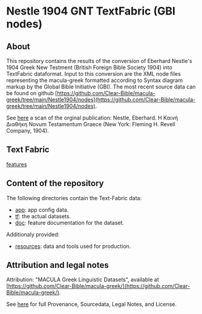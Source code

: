 # Nestle 1904 GNT TextFabric (GBI nodes) 

## About

This repository contains the results of the conversion of Eberhard Nestle's 1904 Greek New Testment (British Foreign Bible Society 1904) into TextFabric dataformat. Input to this conversion are the XML node files representing the macula-greek formatted according to Syntax diagram markup by the Global Bible Initiative (GBI). The most recent source data can be found on github [https://github.com/Clear-Bible/macula-greek/tree/main/Nestle1904/nodes](https://github.com/Clear-Bible/macula-greek/tree/main/Nestle1904/nodes).

See [here](https://archive.org/details/the-greek-new-testament-nestle-1904-us-edition/mode/2up) a scan of the orginal publication: Nestle, Eberhard. Η Καινή Διαθήκη Novum Testamentum Graece (New York: Fleming H. Revell Company, 1904).

## Text Fabric

[features](features/home.md)

## Content of the repository

The following directories contain the Text-Fabric data:
 * [app](https://github.com/tonyjurg/Nestle1904GBI/tree/main/app#readme): app config data.
 * [tf](https://github.com/tonyjurg/Nestle1904GBI/tree/main/tf/): the actual datasets.
 * [doc](https://github.com/tonyjurg/Nestle1904GBI/tree/main/docs/features): feature documentation for the dataset.
 
 Additionaly provided:
 * [resources](https://github.com/tonyjurg/Nestle1904GBI/tree/main/resources#readme): data and tools used for production.

## Attribution and legal notes

Attribution: "MACULA Greek Linguistic Datasets", available at [https://github.com/Clear-Bible/macula-greek/](https://github.com/Clear-Bible/macula-greek/).

See [here](legal.md) for full Provenance, Sourcedata, Legal Notes, and License.
